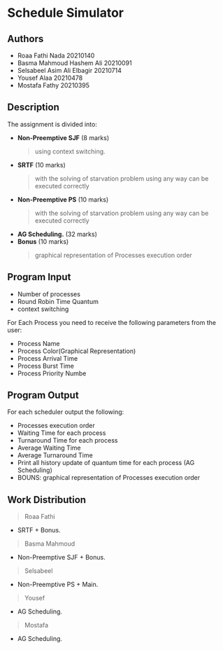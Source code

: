 # Schedule Simulator

## Authors
- Roaa Fathi Nada                 20210140
- Basma Mahmoud Hashem Ali        20210091
- Selsabeel Asim Ali Elbagir      20210714
- Yousef Alaa                     20210478
- Mostafa Fathy                   20210395

## Description
The assignment is divided into: 
- **Non-Preemptive SJF** (8 marks)
    > using context switching.
- **SRTF** (10 marks)
    > with the solving of starvation problem using any way can be executed correctly
- **Non-Preemptive PS** (10 marks)
    > with the solving of starvation problem using any way can be executed correctly
- **AG Scheduling.** (32 marks)
- **Bonus** (10 marks)
   > graphical representation of Processes execution order
   
## Program Input 
- Number of processes 
- Round Robin Time Quantum
- context switching

For Each Process you need to receive the following parameters from the user:
- Process Name
- Process Color(Graphical Representation)
- Process Arrival Time 
- Process Burst Time
- Process Priority Numbe


## Program Output 
  For each scheduler output the following:
- Processes execution order
- Waiting Time for each process
- Turnaround Time for each process
- Average Waiting Time
- Average Turnaround Time
- Print all history update of quantum time for each process (AG Scheduling)
- BOUNS: graphical representation of Processes execution order

## Work Distribution
> Roaa Fathi 
- SRTF + Bonus.
> Basma Mahmoud
- Non-Preemptive SJF + Bonus.
> Selsabeel 
- Non-Preemptive PS + Main.
> Yousef 
- AG Scheduling.
> Mostafa
- AG Scheduling.
